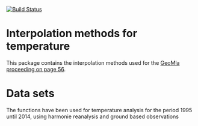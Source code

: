 [![Build Status](https://travis-ci.org/MariekeDirk/GeoInterpolation.svg?branch=master)](https://travis-ci.org/MariekeDirk/GeoInterpolation)

# Interpolation methods for temperature
This package contains the interpolation methods used for the [GeoMla proceeding on page 56](http://geomla.grf.bg.ac.rs/site_media/static/Proceedings%20of%20GeoMla%202016%20Conference.pdf). 

# Data sets 
The functions have been used for temperature analysis for the period 1995 until 2014, using harmonie reanalysis and ground based observations
